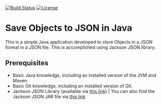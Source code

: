 [![Build Status](https://travis-ci.org/codecentric/springboot-sample-app.svg?branch=master)](https://travis-ci.org/codecentric/springboot-sample-app)
[![License](https://img.shields.io/:license-gnu-blue.svg)](#)

# Save Objects to JSON in Java

This is a simple Java application developed to store Objects in a JSON format in a JSON file. This is accomplished using Jackson JSON library.
 
## Prerequisites

* Basic Java knowledge, including an installed version of the JVM and Maven.
* Basic Git knowledge, including an installed version of Git.
* Jackson JSON Library (available via [this link](http://tutorials.jenkov.com/java-json/jackson-installation.html)) | You can also find the Jackson JSON JAR file via [this link](https://jar-download.com/artifacts/com.fasterxml.jackson.core)
